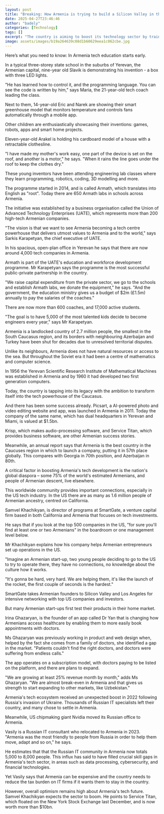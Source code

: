 ```yaml
---
layout: post
title: "Breaking: How Armenia is trying to build a Silicon Valley in the Caucasus"
date: 2025-04-27T23:46:46
author: "badely"
categories: [Technology]
tags: []
excerpt: "The country is aiming to boost its technology sector by training children in tech from a young age."
image: assets/images/b19a264639c08d1b60629eea1c062cbe.jpg
---
```


Here’s what you need to know: In Armenia tech education starts early.

In a typical three-storey state school in the suburbs of Yerevan, the Armenian capital, nine-year old Slavik is demonstrating his invention - a box with three LED lights.

"He has learned how to control it, and the programming language. You can see the code is written by him," says Maria, the 21-year-old tech coach leading the class.

Next to them, 14-year-old Eric and Narek are showing their smart greenhouse model that monitors temperature and controls fans automatically through a mobile app.

Other children are enthusiastically showcasing their inventions: games, robots, apps and smart home projects.

Eleven-year-old Arakel is holding his cardboard model of a house with a retractable clothesline.

"I have made my mother's work easy, one part of the device is set on the roof, and another is a motor," he says. "When it rains the line goes under the roof to keep the clothes dry."

These young inventors have been attending engineering lab classes where they learn programming, robotics, coding, 3D modelling and more.

The programme started in 2014, and is called Armath, which translates into English as "root". Today there are 650 Armath labs in schools across Armenia.

The initiative was established by a business organisation called the Union of Advanced Technology Enterprises (UATE), which represents more than 200 high-tech Armenian companies.

"The vision is that we want to see Armenia becoming a tech centre powerhouse that delivers utmost values to Armenia and to the world," says Sarkis Karapetyan, the chief executive of UATE.

In his spacious, open-plan office in Yerevan he says that there are now around 4,000 tech companies in Armenia.

Armath is part of the UATE's education and workforce development programme. Mr Karapetyan says the programme is the most successful public-private partnership in the country.

"We raise capital expenditure from the private sector, we go to the schools and establish Armath labs, we donate the equipment," he says. "And the government, the education ministry gives us a budget of $2m (£1.5m) annually to pay the salaries of the coaches."

There are now more than 600 coaches, and 17,000 active students.

"The goal is to have 5,000 of the most talented kids decide to become engineers every year," says Mr Karapetyan.

Armenia is a landlocked country of 2.7 million people, the smallest in the South Caucasus region, and its borders with neighbouring Azerbaijan and Turkey have been shut for decades due to unresolved territorial disputes.

Unlike its neighbours, Armenia does not have natural resources or access to the sea. But throughout the Soviet era it had been a centre of mathematics and computer science.

In 1956 the Yerevan Scientific Research Institute of Mathematical Machines was established in Armenia and by 1960 it had developed two first generation computers.

Today, the country is tapping into its legacy with the ambition to transform itself into the tech powerhouse of the Caucasus.

And there has been some success already. Picsart, a AI-powered photo and video editing website and app, was launched in Armenia in 2011. Today the company of the same name, which has dual headquarters in Yerevan and Miami, is valued at $1.5bn.

Krisp, which makes audio-processing software, and Service Titan, which provides business software, are other Armenian success stories.

Meanwhile, an annual report says that Armenia is the best country in the Caucuses region in which to launch a company, putting it in 57th place globally. This compares with Georgia in 70th position, and Azerbaijan in 80th. 

A critical factor in boosting Armenia's tech development is the nation's global diaspora – some 75% of the world's estimated Armenians, and people of Armenian descent, live elsewhere.

This worldwide community provides important connections, especially in the US tech industry. In the US there are as many as 1.6 million people of Armenian ancestry, centred on California.

Samvel Khachikyan, is director of programs at SmartGate, a venture capital firm based in both California and Armenia that focuses on tech investments.

He says that if you look at the top 500 companies in the US, "for sure you'll find at least one or two Armenians" in the boardroom or one management level below.

Mr Khachikyan explains how his company helps Armenian entrepreneurs set up operations in the US.

"Imagine an Armenian start-up, two young people deciding to go to the US to try to operate there, they have no connections, no knowledge about the culture how it works.

"It's gonna be hard, very hard. We are helping them, it's like the launch of the rocket, the first couple of seconds is the hardest."

SmartGate takes Armenian founders to Silicon Valley and Los Angeles for intensive networking with top US companies and investors.

But many Armenian start-ups first test their products in their home market.

Irina Ghazaryan, is the founder of an app called Dr Yan that is changing how Armenians access healthcare by enabling them to more easily book appointments with doctors.

Ms Ghazaryan was previously working in product and web design when, helped by the fact she comes from a family of doctors, she identified a gap in the market. "Patients couldn't find the right doctors, and doctors were suffering from endless calls."

The app operates on a subscription model, with doctors paying to be listed on the platform, and there are plans to expand.

"We are growing at least 25% revenue month by month," adds Ms Ghazaryan. "We are almost break-even in Armenia and that gives us strength to start expanding to other markets, like Uzbekistan."

Armenia's tech ecosystem received an unexpected boost in 2022 following Russia's invasion of Ukraine. Thousands of Russian IT specialists left their country, and many chose to settle in Armenia.

Meanwhile, US chipmaking giant Nvidia moved its Russian office to Armenia.

Vasily is a Russian IT consultant who relocated to Armenia in 2023. "Armenia was the most friendly to people from Russia in order to help them move, adapt and so on," he says.

He estimates that that the Russian IT community in Armenia now totals 5,000 to 8,000 people. This influx has said to have filled crucial skill gaps in Armenia's tech sector, in areas such as data processing, cybersecurity, and financial technologies.

Yet Vasily says that Armenia can be expensive and the country needs to reduce the tax burden on IT firms if it wants them to stay in the country.

However, overall optimism remains high about Armenia's tech future. Samvel Khachikyan expects the sector to boom. He points to Service Titan, which floated on the New York Stock Exchange last December, and is now worth more than $10bn.

